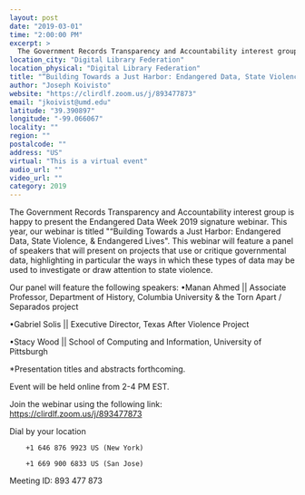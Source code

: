 ```yaml
---
layout: post
date: "2019-03-01"
time: "2:00:00 PM"
excerpt: >
  The Government Records Transparency and Accountability interest group is happy to present the Endangered Data Week 2019 signature webinar. ...
location_city: "Digital Library Federation"
location_physical: "Digital Library Federation"
title: "“Building Towards a Just Harbor: Endangered Data, State Violence, & Endangered Lives"
author: "Joseph Koivisto"
website: "https://clirdlf.zoom.us/j/893477873"
email: "jkoivist@umd.edu"
latitude: "39.390897"
longitude: "-99.066067"
locality: ""
region: ""
postalcode: ""
address: "US"
virtual: "This is a virtual event"
audio_url: ""
video_url: ""
category: 2019
---
```


The Government Records Transparency and Accountability interest group is happy to present the Endangered Data Week 2019 signature webinar. This year, our webinar is titled "“Building Towards a Just Harbor: Endangered Data, State Violence, & Endangered Lives". This webinar will feature a panel of speakers that will present on projects that use or critique governmental data, highlighting in particular the ways in which these types of data may be used to investigate or draw attention to state violence. 

Our panel will feature the following speakers:
•Manan Ahmed || Associate Professor, Department of History, Columbia University & the Torn Apart / Separados project 

•Gabriel Solis || Executive Director, Texas After Violence Project

•Stacy Wood || School of Computing and Information, University of Pittsburgh

*Presentation titles and abstracts forthcoming.

Event will be held online from 2-4 PM EST.

Join the webinar using the following link: https://clirdlf.zoom.us/j/893477873

Dial by your location

        +1 646 876 9923 US (New York)

        +1 669 900 6833 US (San Jose)

 Meeting ID: 893 477 873
